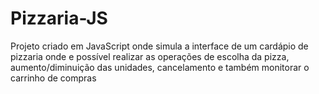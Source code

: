 # Pizzaria-JS
Projeto criado em JavaScript onde simula a interface de um cardápio de pizzaria onde e possível realizar as operações de escolha da pizza, aumento/diminuição das unidades, cancelamento e também monitorar o carrinho de compras
